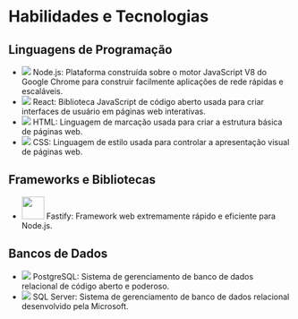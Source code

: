 # Habilidades e Tecnologias

## Linguagens de Programação
- <img src="https://upload.wikimedia.org/wikipedia/commons/thumb/d/d9/Node.js_logo.svg/40px-Node.js_logo.svg.png"> Node.js: Plataforma construída sobre o motor JavaScript V8 do Google Chrome para construir facilmente aplicações de rede rápidas e escaláveis.
- <img src="https://upload.wikimedia.org/wikipedia/commons/thumb/a/a7/React-icon.svg/40px-React-icon.svg.png"> React: Biblioteca JavaScript de código aberto usada para criar interfaces de usuário em páginas web interativas.
- <img src="https://upload.wikimedia.org/wikipedia/commons/thumb/6/61/HTML5_logo_and_wordmark.svg/40px-HTML5_logo_and_wordmark.svg.png"> HTML: Linguagem de marcação usada para criar a estrutura básica de páginas web.
- <img src="https://upload.wikimedia.org/wikipedia/commons/thumb/d/d5/CSS3_logo_and_wordmark.svg/40px-CSS3_logo_and_wordmark.svg.png"> CSS: Linguagem de estilo usada para controlar a apresentação visual de páginas web.

## Frameworks e Bibliotecas
- <img src="https://www.fastify.io/images/fastify-logo-color-dark-readme.svg" width="40"> Fastify: Framework web extremamente rápido e eficiente para Node.js.
  
## Bancos de Dados
- <img src="https://upload.wikimedia.org/wikipedia/commons/thumb/2/29/Postgresql_elephant.svg/40px-Postgresql_elephant.svg.png"> PostgreSQL: Sistema de gerenciamento de banco de dados relacional de código aberto e poderoso.
- <img src="https://upload.wikimedia.org/wikipedia/commons/thumb/f/f1/Microsoft_SQL_Server_Logo.svg/40px-Microsoft_SQL_Server_Logo.svg.png"> SQL Server: Sistema de gerenciamento de banco de dados relacional desenvolvido pela Microsoft.

